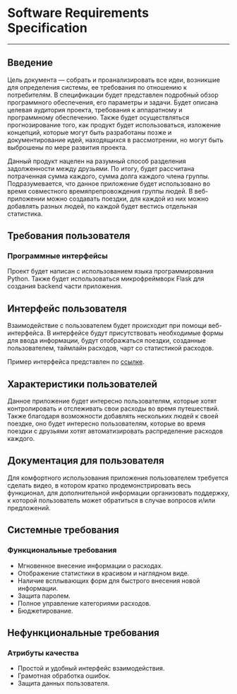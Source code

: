 # Software Requirements Specification

---

## Введение

Цель документа — собрать и проанализировать все идеи, возникшие для определения системы, ее требования по отношению к потребителям. В спецификации будет представлен подробный обзор программного обеспечения, его параметры и задачи. Будет описана целевая аудитория проекта, требования к аппаратному и программному обеспечению. Также будет осуществляться прогнозирование того, как продукт будет использоваться, изложение концепций, которые могут быть разработаны позже и  документирование идей, находящихся в рассмотрении, но могут быть выброшены по мере развития проекта.

Данный продукт нацелен на разумный способ разделения задолженности между друзьями. По итогу, будет рассчитана потраченная сумма каждого, сумма долга каждого члена группы. Подразумевается, что данное приложение будет использовано во время совместного времяпрепровождения группы людей. В веб-приложении можно создавать поездки, для каждой из них можно добавлять разных людей, по каждой будет вестись отдельная статистика.

## Требования пользователя


### Программные интерфейсы

Проект будет написан с использованием языка программирования Python. Также будет использоваться микрофреймворк Flask для создания backend части приложения.

## Интерфейс пользователя


Взаимодействие с пользователем будет происходит при помощи веб-интерфейса. В интерфейсе будут присутствовать необходимые формы для ввода информации, будут отображаться поездки, созданные пользователем, таймлайн расходов, чарт со статистикой расходов.

Пример интерфейса представлен по [ссылке](https://www.figma.com/file/NZQD8A5JyyxLQQRoDINif2/DivideXp-prototype?node-id=0%3A1).

## Характеристики пользователей


Данное приложение будет интересно пользователям, которые хотят контролировать и отслеживать свои расходы во время путешествий. Также благодаря возможности добавлять нескольких людей к своей поездке, оно будет интересно пользователям, которые во время поездки с друзьями хотят автоматизировать распределение расходов каждого.

## Документация для пользователя


Для комфортного использования приложения пользователем требуется сделать видео, в котором кратко продемонстрировать весь функционал, для дополнительной информации организовать поддержку, к которой пользователь может обратиться в случае вопросов и/или предложений.

## Системные требования


### Функциональные требования

- Мгновенное внесение информации о расходах.
- Отображение статистики в красивом и наглядном виде.
- Наличие всплывающих форм для быстрого внесения новой информации.
- Защита паролем.
- Полное управление категориями расходов.
- Бюджетирование.

## Нефункциональные требования


### **Атрибуты качества**

- Простой и удобный интерфейс взаимодействия.
- Грамотная обработка ошибок.
- Защита данных пользователя.
